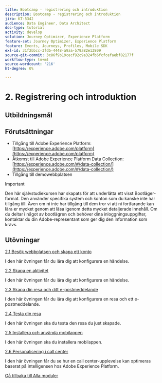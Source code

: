 ```yaml
---
title: Bootcamp - registrering och introduktion
description: Bootcamp - registrering och introduktion
jira: KT-5342
audience: Data Engineer, Data Architect
doc-type: tutorial
activity: develop
solution: Journey Optimizer, Experience Platform
feature-set: Journey Optimizer, Experience Platform
feature: Events, Journeys, Profiles, Mobile SDK
exl-id: 31f2bbcc-3fd5-4448-a9aa-b79a82e13809
source-git-commit: 3c86f9b19cecf92c9a324fb6fcfcefaebf82177f
workflow-type: tm+mt
source-wordcount: '216'
ht-degree: 0%

---
```


# 2. Registrering och introduktion

## Utbildningsmål

## Förutsättningar

- Tillgång till Adobe Experience Platform: [https://experience.adobe.com/platform](https://experience.adobe.com/platform)
- Åtkomst till Adobe Experience Platform Data Collection: [https://experience.adobe.com/#/data-collection/](https://experience.adobe.com/#/data-collection/)
- Tillgång till demowebbplatsen

>[!IMPORTANT]
>
>Den här självstudiekursen har skapats för att underlätta ett visst Bootläger-format. Den använder specifika system och konton som du kanske inte har tillgång till. Även om ni inte har tillgång till dem tror vi att ni fortfarande kan lära er mycket genom att läsa igenom detta mycket detaljerade innehåll. Om du deltar i något av bootlägren och behöver dina inloggningsuppgifter, kontaktar du din Adobe-representant som ger dig den information som krävs.

## Utövningar

[2.1 Besök webbplatsen och skapa ett konto](./ex1.md)

I den här övningen får du lära dig att konfigurera en händelse.

[2.2 Skapa en aktivitet](./ex2.md)

I den här övningen får du lära dig att konfigurera en händelse.

[2.3 Skapa din resa och ditt e-postmeddelande](./ex3.md)

I den här övningen får du lära dig att konfigurera en resa och ett e-postmeddelande.

[2.4 Testa din resa](./ex4.md)

I den här övningen ska du testa den resa du just skapade.

[2.5 Installera och använda mobilappen](./ex5.md)

I den här övningen ska du installera mobilappen.

[2.6 Personalisering i call center](./ex6.md)

I den här övningen får du se hur en call center-upplevelse kan optimeras baserat på intelligensen hos Adobe Experience Platform.

[Gå tillbaka till Alla moduler](../../overview.md)
